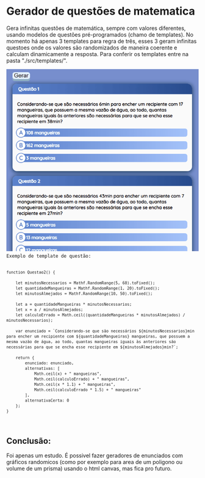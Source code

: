 <h1>Gerador de questões de matematica</h1>
<p>Gera infinitas questões de matemática, sempre com valores diferentes, usando modelos de questões pré-programados (chamo de templates). No momento há apenas 3 templates para regra de três, esses 3 geram infinitas questoes onde os valores são randomizados de maneira coerente e calculam dinamicamente a resposta. Para conferir os templates entre na pasta "./src/templates/".</p>
<img src="https://github.com/LeonardoDaLuz/MQG-Gerador-de-Questoes-De-Matematica/blob/main/demonstracao/GifDemonstracaoGeracaoDeQuestoes2.gif?raw=true" />

<code>
Exemplo de template de questão:

    function Questao2() {

        let minutosNecessarios = Mathf.RandomRange(5, 60).toFixed();
        let quantidadeMangueiras = Mathf.RandomRange(1, 20).toFixed();
        let minutosAlmejados = Mathf.RandomRange(10, 50).toFixed();

        let a = quantidadeMangueiras * minutosNecessarios;
        let x = a / minutosAlmejados;
        let calculoErrado = Math.ceil((quantidadeMangueiras * minutosAlmejados) / minutosNecessarios);

        var enunciado = `Considerando-se que são necessários ${minutosNecessarios}min para encher um recipiente com ${quantidadeMangueiras} mangueiras, que possuem a mesma vazão de água, ao todo, quantas mangueiras iguais às anteriores são necessárias para que se encha esse recipiente em ${minutosAlmejados}min?`;

        return {
            enunciado: enunciado,
            alternativas: [
                Math.ceil(x) + " mangueiras",
                Math.ceil(calculoErrado) + " mangueiras",
                Math.ceil(x * 1.1) + " mangueiras",
                Math.ceil(calculoErrado * 1.5) + " mangueiras"
            ],
            alternativaCerta: 0
        };
    }
</code>

<h2>Conclusão:</h2>
<p>Foi apenas um estudo. É possivel fazer geradores de enunciados com gráficos randomicos (como por exemplo para area de um poligono ou volume de um prisma) usando o html canvas, mas fica pro futuro.</p>